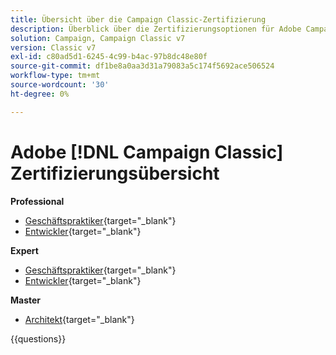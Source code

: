 ```yaml
---
title: Übersicht über die Campaign Classic-Zertifizierung
description: Überblick über die Zertifizierungsoptionen für Adobe Campaign Classic
solution: Campaign, Campaign Classic v7
version: Classic v7
exl-id: c80ad5d1-6245-4c99-b4ac-97b8dc48e80f
source-git-commit: df1be8a0aa3d31a79083a5c174f5692ace506524
workflow-type: tm+mt
source-wordcount: '30'
ht-degree: 0%

---
```


# Adobe [!DNL Campaign Classic] Zertifizierungsübersicht

**Professional**

* [Geschäftspraktiker](https://certification.adobe.com/certification/campaign-classic-business-practitioner-professional){target="_blank"} <!--AD0-E329-->
* [Entwickler](https://certification.adobe.com/certification/developer-professional){target="_blank"} <!--AD0-E331-->

**Expert**

* [Geschäftspraktiker](https://certification.adobe.com/certification/campaign-classic-business-practitioner-expert){target="_blank"} <!--AD0-E327-->
* [Entwickler](https://certification.adobe.com/certification/campaign-classic-developer-expert){target="_blank"} <!--AD0-E330-->

**Master**

* [Architekt](https://certification.adobe.com/certification/campaign-classic-architect-master){target="_blank"} <!--AD0-E328-->

{{questions}}

